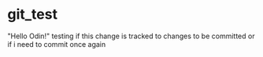 # git_test
"Hello Odin!" 
testing if this change is tracked to changes to be committed or if i need to commit once again